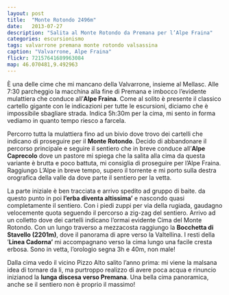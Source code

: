 ```yaml
---
layout: post
title:  "Monte Rotondo 2496m"
date:   2013-07-27
description: "Salita al Monte Rotondo da Premana per l’Alpe Fraina"
categories: escursionismo
tags: valvarrone premana monte rotondo valsassina
caption: "Valvarrone, Alpe Fraina"
flickr: 72157641689963084
map: 46.070481,9.492963
---
```


È una delle cime che mi mancano della Valvarrone, insieme al Mellasc. Alle 7:30 parcheggio la macchina alla fine di Premana e imbocco l’evidente mulattiera che conduce all’**Alpe Fraina**. Come al solito è presente il classico cartello gigante con le indicazioni per tutte le escursioni, diciamo che è impossibile sbagliare strada. Indica 5h:30m per la cima, mi sento in forma vediamo in quanto tempo riesco a farcela.

Percorro tutta la mulattiera fino ad un bivio dove trovo dei cartelli che indicano di proseguire per il **Monte Rotondo**. Decido di abbandonare il percorso principale e seguire il sentiero che in breve conduce all’**Alpe Caprecolo** dove un pastore mi spiega che la salita alla cima da questa variante è brutta e poco battuta, mi consiglia di proseguire per l’Alpe Fraina. Raggiungo L’Alpe in breve tempo, supero il torrente e mi porto sulla destra orografica della valle da dove parte il sentiero per la vetta.

La parte iniziale è ben tracciata e arrivo spedito ad gruppo di baite. da questo punto in poi **l’erba diventa altissima’** e nascondo quasi completamente il sentiero. Con i piedi zuppi per via della rugiada, gaudagno velocemente quota seguendo il percorso a zig-zag del sentiero. Arrivo ad un colletto dove dei cartelli indicano l’ormai evidente Cima del Monte Rotondo. Con un lungo traverso a mezzacosta raggiungo la **Bocchetta di Stavello (2201m)**, dove il panorama di apre verso la Valtellina. I resti della ’**Linea Cadorna’** mi accompagnano verso la cima lungo una facile cresta erbosa. Sono in vetta, l’orologio segna 3h e 40m, non male!

Dalla cima vedo il vicino Pizzo Alto salito l’anno prima: mi viene la malsana idea di tornare da li, ma purtroppo realizzo di avere poca acqua e rinuncio inizianod la **lunga discesa verso Premana**. Una bella cima panoramica, anche se il sentiero non è proprio il massimo!

